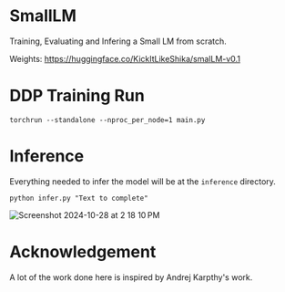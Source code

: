 # SmallLM

Training, Evaluating and Infering a Small LM from scratch.

Weights: https://huggingface.co/KickItLikeShika/smalLM-v0.1


# DDP Training Run
```
torchrun --standalone --nproc_per_node=1 main.py
```

# Inference
Everything needed to infer the model will be at the `inference` directory.
```
python infer.py "Text to complete"
```
![Screenshot 2024-10-28 at 2 18 10 PM](https://github.com/user-attachments/assets/c99afdfb-747f-4689-92f8-eecf4a1b522d)

# Acknowledgement
A lot of the work done here is inspired by Andrej Karpthy's work.
